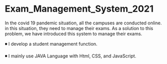 # Exam_Management_System_2021

In the covid 19 pandemic situation, all the campuses are conducted online. in this situation, they need to manage their exams. As a solution to this problem, we have introduced this system to manage their exams.

◾ I develop a student management function.

◾ I mainly use JAVA Language with Html, CSS, and JavaScript.
